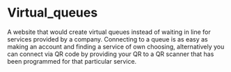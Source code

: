 # Virtual_queues
A website that would create virtual queues instead of waiting in line for services provided by a company. 
Connecting to a queue is as easy as making an account and finding a service of own choosing, alternatively 
you can connect via QR code by providing your QR to a QR scanner that has been programmed for that particular service.
